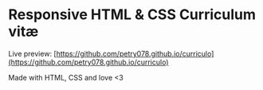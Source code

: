 # Responsive HTML & CSS Curriculum vitæ

Live preview: [https://github.com/petry078.github.io/curriculo](https://github.com/petry078.github.io/curriculo)

Made with HTML, CSS and love <3
